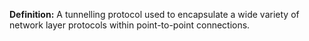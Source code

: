 **Definition:**
 A tunnelling protocol used to encapsulate a wide variety of network layer protocols within point-to-point connections.